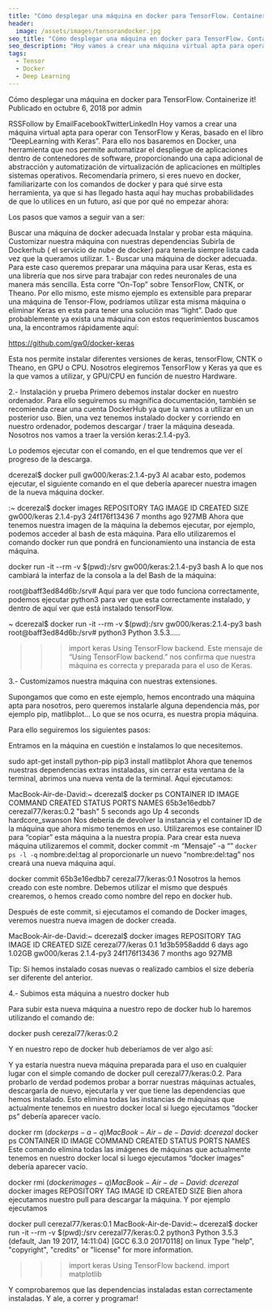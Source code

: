 ```yaml
---
title: "Cómo desplegar una máquina en docker para TensorFlow. Containerize it!"
header:
  image: /assets/images/tensorandocker.jpg
seo_title: "Cómo desplegar una máquina en docker para TensorFlow. Containerize it!"
seo_description: "Hoy vamos a crear una máquina virtual apta para operar con TensorFlow y Keras, basado en el libro “DeepLearning with Keras”. Para ello nos basaremos en Docker, una herramienta que nos permite automatizar el despliegue de aplicaciones dentro de contenedores de software..."  
tags: 
  - Tensor
  - Docker
  - Deep Learning
---
```


Cómo desplegar una máquina en docker para TensorFlow. Containerize it!
Publicado en octubre 6, 2018 por admin

RSSFollow by EmailFacebookTwitterLinkedIn
Hoy vamos a crear una máquina virtual apta para operar con TensorFlow y Keras, basado en el libro “DeepLearning with Keras”. Para ello nos basaremos en Docker, una herramienta que nos permite automatizar el despliegue de aplicaciones dentro de contenedores de software, proporcionando una capa adicional de abstracción y automatización de virtualización de aplicaciones en múltiples sistemas operativos. Recomendaría primero, si eres nuevo en docker, familiarizarte con los comandos de docker y para qué sirve esta herramienta, ya que si has llegado hasta aquí hay muchas probabilidades de que lo utilices en un futuro, así que por qué no empezar ahora:

Los pasos que vamos a seguir van a ser:

Buscar una máquina de docker adecuada
Instalar y probar esta máquina.
Customizar nuestra máquina con nuestras dependencias
Subirla de Dockerhub ( el servicio de nube de docker) para tenerla siempre lista cada vez que la queramos utilizar.
1.- Buscar una máquina de docker adecuada.
Para este caso queremos preparar una máquina para usar Keras, esta es una librería que nos sirve para trabajar con redes neuronales de una manera más sencilla. Esta corre “On-Top” sobre  TensorFlow, CNTK, or Theano. Por ello mismo, este mismo ejemplo es extensible para preparar una máquina de Tensor-Flow, podríamos utilizar esta misma máquina o eliminar Keras en esta para tener una solución mas “light”. Dado que probablemente ya exista una máquina con estos requerimientos buscamos una, la encontramos rápidamente aquí:

https://github.com/gw0/docker-keras

Esta nos permite instalar diferentes versiones de keras, tensorFlow, CNTK o Theano, en GPU o CPU. Nosotros elegiremos TensorFlow y Keras ya que es la que vamos a utilizar, y GPU/CPU en función de nuestro Hardware.



2.- Instalación y prueba
Primero debemos instalar docker en nuestro ordenador. Para ello seguiremos su magnífica documentación, también se recomienda crear una cuenta DockerHub ya que la vamos a utilizar en un posterior uso. Bien, una vez tenemos instalado docker y corriendo en nuestro ordenador, podemos descargar / traer la máquina deseada. Nosotros nos vamos a traer la versión keras:2.1.4-py3.

Lo podemos ejecutar con el comando, en el que tendremos que ver el progreso de la descarga.

dcerezal$ docker pull gw000/keras:2.1.4-py3
Al acabar esto, podemos ejecutar, el siguiente comando en el que debería aparecer nuestra imagen de la nueva máquina docker.

:~ dcerezal$ docker images
REPOSITORY          TAG       IMAGE ID            CREATED SIZE
gw000/keras         2.1.4-py3 24f176f13436        7 months ago 927MB
Ahora que tenemos nuestra imagen de la máquina la debemos ejecutar, por ejemplo, podemos acceder al bash de esta máquina. Para ello utilizaremos el comando docker run que pondrá en funcionamiento una instancia de esta máquina.

docker run -it --rm -v $(pwd):/srv gw000/keras:2.1.4-py3 bash
A lo que nos cambiará la interfaz de la consola a la del Bash  de la máquina:

root@baff3ed84d6b:/srv#
Aquí para ver que todo funciona correctamente, podemos ejecutar python3 para ver que esta correctamente instalado, y dentro de aquí ver que está instalado tensorFlow.

~ dcerezal$ docker run -it --rm -v $(pwd):/srv gw000/keras:2.1.4-py3 bash
root@baff3ed84d6b:/srv# python3
Python 3.5.3…..
>>> import keras
Using TensorFlow backend.
Este mensaje de “Using TensorFlow backend.” nos confirma que nuestra máquina es correcta y preparada para el uso de Keras.

 

3.- Customizamos nuestra máquina con nuestras extensiones.
 

Supongamos que como en este ejemplo, hemos encontrado una máquina apta para nosotros, pero queremos instalarle alguna dependencia más, por ejemplo pip, matlibplot… Lo que se nos ocurra, es nuestra propia máquina.

Para ello seguiremos los siguientes pasos:

Entramos en la máquina en cuestión e instalamos lo que necesitemos. 

sudo apt-get install python-pip
pip3 install matlibplot
Ahora que tenemos nuestras dependencias extras instaladas, sin cerrar esta ventana de la terminal, abrimos una nueva venta de la terminal. Aquí ejecutamos:

MacBook-Air-de-David:~ dcerezal$ docker ps
CONTAINER ID        IMAGE  COMMAND CREATED             STATUS PORTS NAMES
65b3e16edbb7        cerezal77/keras:0.2  "bash" 5 seconds ago       Up 4 seconds hardcore_swanson
Nos debería de devolver la instancia y el container ID de la máquina que ahora mismo tenemos en uso. Utilizaremos ese container ID para “copiar” esta máquina a la nuestra propia. Para crear esta nueva máquina utilizaremos el commit,  docker commit -m “Mensaje” -a “” `docker ps -l -q`  nombre:del:tag
al proporcionarle un nuevo “nombre:del:tag” nos creará una nueva máquina aquí.

docker commit 65b3e16edbb7 cerezal77/keras:0.1
Nosotros la hemos creado con este nombre. Debemos utilizar el mismo que después crearemos, o hemos creado como nombre del repo en docker hub.



Después de este commit, si ejecutamos el comando de Docker images, veremos nuestra nueva imagen de docker creada. 

MacBook-Air-de-David:~ dcerezal$ docker images
REPOSITORY          TAG IMAGE ID            CREATED SIZE
cerezal77/keras     0.1 1d3b5958addd        6 days ago 1.02GB
gw000/keras         2.1.4-py3 24f176f13436        7 months ago 927MB

Tip: Si hemos instalado cosas nuevas o realizado cambios el size debería ser diferente del anterior.

 

4.- Subimos esta máquina a nuestro docker hub
 

Para subir esta nueva máquina a nuestro repo de docker hub lo haremos utilizando el comando de:

docker push cerezal77/keras:0.2
 

Y en nuestro repo de docker hub deberíamos de ver algo así:



Y ya estaría nuestra nueva máquina preparada para el uso en cualquier lugar con el simple comando de docker pull cerezal77/keras:0.2. Para probarlo de verdad podemos probar a borrar nuestras máquinas actuales, descargarla de nuevo, ejecutarla y ver que tiene las dependencias que hemos instalado.  Esto elimina todas las instancias de máquinas que actualmente tenemos en nuestro docker local si luego ejecutamos “docker ps” debería aparecer vacío.

docker rm $(docker ps -a -q)
MacBook-Air-de-David:~ dcerezal$ docker ps
CONTAINER ID        IMAGE COMMAND             CREATED STATUS PORTS               NAMES
Este comando elimina todas las imágenes de máquinas que actualmente tenemos en nuestro docker local si luego ejecutamos “docker images” debería aparecer vacío.

docker rmi $(docker images -q)
MacBook-Air-de-David:~ dcerezal$ docker images
REPOSITORY          TAG IMAGE ID            CREATED SIZE
Bien ahora ejecutamos nuestro pull para descargar la máquina. Y por ejemplo ejecutamos

docker pull cerezal77/keras:0.1
MacBook-Air-de-David:~ dcerezal$ docker run -it --rm -v $(pwd):/srv cerezal77/keras:0.2 python3
Python 3.5.3 (default, Jan 19 2017, 14:11:04)
[GCC 6.3.0 20170118] on linux
Type "help", "copyright", "credits" or "license" for more information.
>>> import keras
Using TensorFlow backend.
>>> import matplotlib
>>>
 

Y comprobaremos que las dependencias instaladas estan correctamente instaladas. 
Y ale, a correr y programar!



[^1]: Texture image courtesty of [Lovetextures](http://www.lovetextures.com/)